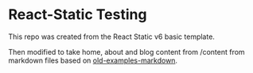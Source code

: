 # React-Static Testing

This repo was created from the React Static v6 basic template.

Then modified to take home, about and blog content from /content from markdown files based on [old-examples-markdown](https://github.com/nozzle/react-static/tree/master/archives/old-examples/markdown).
